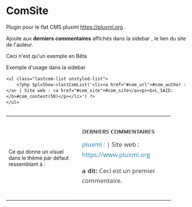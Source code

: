# ComSite

Plugin pour le flat CMS pluxml https://pluxml.org .

Ajoute aux **derniers commentaires** affichés dans la sidebar , le lien du site de l'auteur.

Ceci n'est qu'un exemple en Bêta 

Exemple d'usage dans la sidebar 
```
<ul class="lastcom-list unstyled-list">
	<?php $plxShow->lastComList('<li><a href="#com_url">#com_author :</a> | Site web : <a href="#com_site">#com_site</a><p><b>L_SAID: </b>#com_content(50)</p></li>') ?>
</ul>
    
```
<table><tr><td>Ce qui donne un visuel 
	<br>dans le thème par défaut 
	<br>ressemblant à  :</td><td> <img src="https://github.com/gcyrillus/ComSite/blob/main/ComSite.jpg"></td></tr></table>
